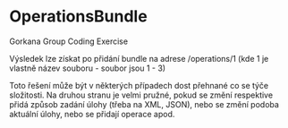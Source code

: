 OperationsBundle
================

Gorkana Group Coding Exercise

Výsledek lze získat po přidání bundle na adrese /operations/1 (kde 1 je vlastně název souboru - soubor jsou 1 - 3)

Toto řešení může být v některých případech dost přehnané co se týče složitosti. Na druhou stranu je velmi pružné, pokud se změní respektive přidá způsob zadání úlohy (třeba na XML, JSON), nebo se změní podoba aktuální úlohy, nebo se přidají operace apod.
